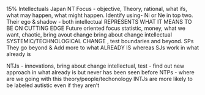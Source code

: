 15% Intellectuals
Japan NT
Focus - objective, Theory, rational, what ifs, what may happen, what might happen.
Identify using- Ni or Ne in top two.
Their ego & shadow - both intellectual
REPRESENTS WHAT IT MEANS TO BE ON CUTTING EDGE
Future oriented
focus statistic, money, what we want, chaotic, bring avout change
bring about change intellectual SYSTEMIC/TECHNOLOGICAL CHANGE , 
test boundaries and beyond.
SPs They go beyond & Add more to what ALREADY IS whereas SJs work in what already is

NTJs - innovations, bring about change intellectual, test - find out new approach in what already is but never has been seen before
NTPs - where are we going with this theory/people/techonology
INTJs are more likely to be labeled autistic even if they aren’t